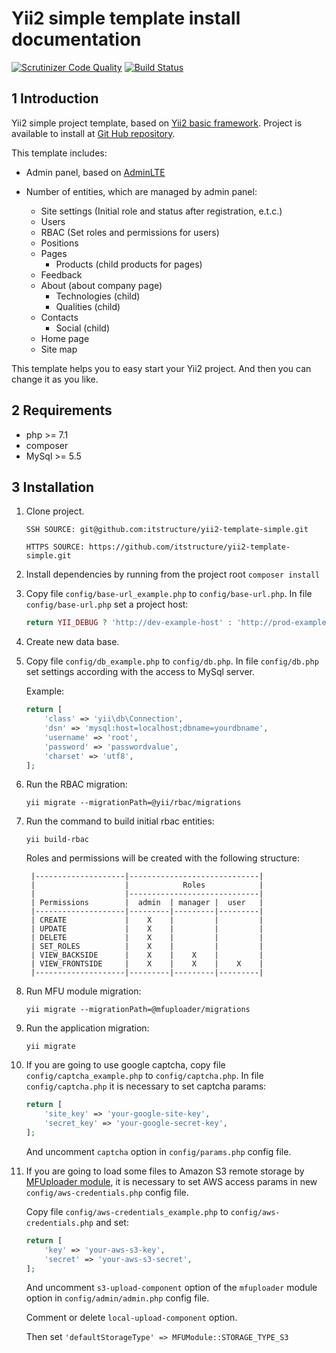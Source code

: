 Yii2 simple template install documentation
==============

[![Scrutinizer Code Quality](https://scrutinizer-ci.com/g/itstructure/yii2-template-simple/badges/quality-score.png?b=master)](https://scrutinizer-ci.com/g/itstructure/yii2-template-simple/?branch=master)
[![Build Status](https://scrutinizer-ci.com/g/itstructure/yii2-template-simple/badges/build.png?b=master)](https://scrutinizer-ci.com/g/itstructure/yii2-template-simple/build-status/master)

1 Introduction
----------------------------

Yii2 simple project template, based on [Yii2 basic framework](https://github.com/yiisoft/yii2-app-basic).
Project is available to install at [Git Hub repository](https://github.com/itstructure/yii2-template-simple).

This template includes:

- Admin panel, based on [AdminLTE](https://github.com/almasaeed2010/AdminLTE)

- Number of entities, which are managed by admin panel:
    - Site settings (Initial role and status after registration, e.t.c.)
    - Users
    - RBAC (Set roles and permissions for users)
    - Positions
    - Pages
        - Products (child products for pages)
    - Feedback
    - About (about company page)
        - Technologies (child)
        - Qualities (child)
    - Contacts
        - Social (child)
    - Home page
    - Site map
    
This template helps you to easy start your Yii2 project. And then you can change it as you like.

2 Requirements
----------------------------

- php >= 7.1
- composer
- MySql >= 5.5

3 Installation
----------------------------

1. Clone project.

    `SSH SOURCE: git@github.com:itstructure/yii2-template-simple.git`
    
    `HTTPS SOURCE: https://github.com/itstructure/yii2-template-simple.git`
    
2. Install dependencies by running from the project root `composer install`

3. Copy file `config/base-url_example.php` to `config/base-url.php`. In file `config/base-url.php` set a project host:

    ```php
    return YII_DEBUG ? 'http://dev-example-host' : 'http://prod-example-host';
    ```
 
4. Create new data base.

5. Copy file `config/db_example.php` to `config/db.php`. In file `config/db.php` set settings according with the access to MySql server.

    Example:
    
    ```php
    return [
        'class' => 'yii\db\Connection',
        'dsn' => 'mysql:host=localhost;dbname=yourdbname',
        'username' => 'root',
        'password' => 'passwordvalue',
        'charset' => 'utf8',
    ];
    ```

6. Run the RBAC migration:

    `yii migrate --migrationPath=@yii/rbac/migrations`
    
7. Run the command to build initial rbac entities:

    `yii build-rbac`
    
    Roles and permissions will be created with the following structure:
    
        |--------------------|-----------------------------|
        |                    |            Roles            |
        |                    |-----------------------------|
        | Permissions        |  admin  | manager |  user   |
        |--------------------|---------|---------|---------|
        | CREATE             |    X    |         |         |
        | UPDATE             |    X    |         |         |
        | DELETE             |    X    |         |         |
        | SET_ROLES          |    X    |         |         |
        | VIEW_BACKSIDE      |    X    |    X    |         |
        | VIEW_FRONTSIDE     |    X    |    X    |    X    |
        |--------------------|---------|---------|---------|
    
8. Run MFU module migration:

    `yii migrate --migrationPath=@mfuploader/migrations`
    
9. Run the application migration:

    `yii migrate`
    
10. If you are going to use google captcha, copy file `config/captcha_example.php` to `config/captcha.php`. In file `config/captcha.php` it is necessary to set captcha params:

    ```php
    return [
        'site_key' => 'your-google-site-key',
        'secret_key' => 'your-google-secret-key',
    ];
    ```
    
    And uncomment `captcha` option in `config/params.php` config file.
    
11. If you are going to load some files to Amazon S3 remote storage by [MFUploader module](https://github.com/itstructure/yii2-multi-format-uploader), it is necessary to set AWS access params in new `config/aws-credentials.php` config file.

    Copy file `config/aws-credentials_example.php` to `config/aws-credentials.php` and set:
    
    ```php
    return [
        'key' => 'your-aws-s3-key',
        'secret' => 'your-aws-s3-secret',
    ];
    ```
    
    And uncomment `s3-upload-component` option of the `mfuploader` module option in `config/admin/admin.php` config file.
    
    Comment or delete `local-upload-component` option.
    
    Then set `'defaultStorageType' => MFUModule::STORAGE_TYPE_S3`
    